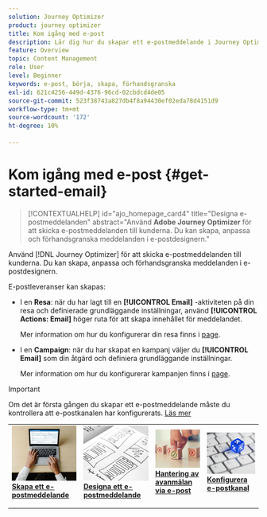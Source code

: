 ```yaml
---
solution: Journey Optimizer
product: journey optimizer
title: Kom igång med e-post
description: Lär dig hur du skapar ett e-postmeddelande i Journey Optimizer
feature: Overview
topic: Content Management
role: User
level: Beginner
keywords: e-post, börja, skapa, förhandsgranska
exl-id: 621c4256-449d-4376-96cd-02cbdcd4de05
source-git-commit: 523f38743a827db4f8a94430ef02eda78d4151d9
workflow-type: tm+mt
source-wordcount: '172'
ht-degree: 10%

---
```


# Kom igång med e-post {#get-started-email}

>[!CONTEXTUALHELP]
>id="ajo_homepage_card4"
>title="Designa e-postmeddelanden"
>abstract="Använd **Adobe Journey Optimizer** för att skicka e-postmeddelanden till kunderna. Du kan skapa, anpassa och förhandsgranska meddelanden i e-postdesignern."

Använd [!DNL Journey Optimizer] för att skicka e-postmeddelanden till kunderna. Du kan skapa, anpassa och förhandsgranska meddelanden i e-postdesignern.

E-postleveranser kan skapas:

* I en **Resa**: när du har lagt till en **[!UICONTROL Email]** -aktiviteten på din resa och definierade grundläggande inställningar, använd **[!UICONTROL Actions: Email]** höger ruta för att skapa innehållet för meddelandet.

  Mer information om hur du konfigurerar din resa finns i [page](../building-journeys/journey-gs.md).

* I en **Campaign**: när du har skapat en kampanj väljer du **[!UICONTROL Email]** som din åtgärd och definiera grundläggande inställningar.

  Mer information om hur du konfigurerar kampanjen finns i [page](../campaigns/create-campaign.md#configure).


>[!IMPORTANT]
>
>Om det är första gången du skapar ett e-postmeddelande måste du kontrollera att e-postkanalen har konfigurerats. [Läs mer](email-settings.md)


<table style="table-layout:fixed"><tr style="border: 0;">
<td>
<a href="create-email.md">
<img alt="Skapa" src="../assets/do-not-localize/email-create.jpeg">
</a>
<div><a href="create-email.md"><strong>Skapa ett e-postmeddelande</strong>
</div>
<p>
</td>
<td>
<a href="get-started-email-design.md">
<img alt="Design" src="../assets/do-not-localize/email-design.jpg">
</a>
<div>
<a href="get-started-email-design.md"><strong>Designa ett e-postmeddelande</strong></a>
</div>
<p></td>
<td>
<a href="email-opt-out.md">
<img alt="Avanmäl dig" src="../assets/do-not-localize/email-opt-out.jpg">
</a>
<div>
<a href="email-opt-out.md"><strong>Hantering av avanmälan via e-post</strong></a>
</div>
<p>
</td>
<td>
<a href="email-settings.md">
<img alt="Konfigurera" src="../assets/do-not-localize/email-config.jpg">
</a>
<div>
<a href="email-settings.md"><strong>Konfigurera e-postkanal</strong></a>
</div>
<p>
</td>
</tr></table>
